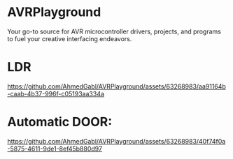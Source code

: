 # AVRPlayground
Your go-to source for AVR microcontroller drivers, projects, and programs to fuel your creative interfacing endeavors.
# LDR


https://github.com/AhmedGabl/AVRPlayground/assets/63268983/aa91164b-caab-4b37-996f-c05193aa334a


# Automatic DOOR:

https://github.com/AhmedGabl/AVRPlayground/assets/63268983/40f74f0a-5875-4611-9de1-8ef45b880d97


